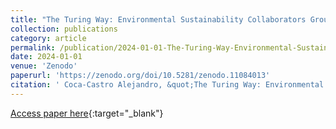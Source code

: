 ```yaml
---
title: "The Turing Way: Environmental Sustainability Collaborators Group"
collection: publications
category: article
permalink: /publication/2024-01-01-The-Turing-Way-Environmental-Sustainability-Collaborators-Group
date: 2024-01-01
venue: 'Zenodo'
paperurl: 'https://zenodo.org/doi/10.5281/zenodo.11084013'
citation: ' Coca-Castro Alejandro, &quot;The Turing Way: Environmental Sustainability Collaborators Group.&quot; Zenodo, 2024.'
---
```

[Access paper here](https://zenodo.org/doi/10.5281/zenodo.11084013){:target="_blank"}
